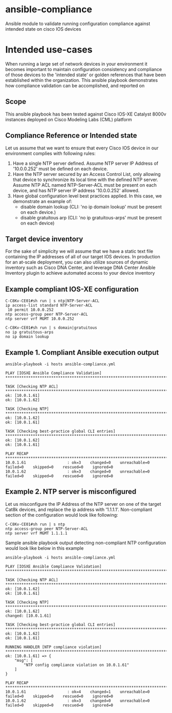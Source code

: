 # ansible-compliance
 Ansible module to validate running configuration compliance against intended state on cisco IOS devices

# Intended use-cases
 When running a large set of network devices in your environment it becomes important to maintain configuration consistency and compliance of those devices to the 'intended state' or golden references that have been established within the organization. 
 This ansible playbook demonstrates how compliance validation can be accomplished, and reported on

## Scope
 This ansible playbook has been tested against Cisco IOS-XE Catalyst 8000v instances deployed on Cisco Modeling Labs (CML) platform

## Compliance Reference or Intended state
 Let us assume that we want to ensure that every Cisco IOS device in our environment complies with following rules:
 1. Have a single NTP server defined. Assume NTP server IP Address of '10.0.0.252' must be defined on each device.
 2. Have the NTP server secured by an Access Control List, only allowing that device to synchronize its local time with the defined NTP server. Assume NTP ACL named NTP-Server-ACL must be present on each device, and has NTP server IP address '10.0.0.252' allowed.
 3. Have global configuration level best practices applied. In this case, we demonstrate an example of:
    - disable domain lookup (CLI: 'no ip domain lookup' must be present on each device.)
    - disable gratuitous arp (CLI: 'no ip gratuitous-arps' must be present on each device)

## Target device inventory
 For the sake of simplicity we will assume that we have a static text file containing the IP addresses of all of our target IOS devices. In production for an at-scale deployment, you can also utilize sources of dynamic inventory such as Cisco DNA Center, and leverage DNA Center Ansible Inventory plugin to achieve automated access to your device inventory
 
## Example compliant IOS-XE configuration
```vtl
C-C8Kv-CE01#sh run | s ntp|NTP-Server-ACL
ip access-list standard NTP-Server-ACL
 10 permit 10.0.0.252
ntp access-group peer NTP-Server-ACL
ntp server vrf MGMT 10.0.0.252
```
```vtl
C-C8Kv-CE01#sh run | s domain|gratuitous
no ip gratuitous-arps
no ip domain lookup
```
## Example 1. Compliant Ansible execution output

```vtl
ansible-playbook -i hosts ansible-compliance.yml

PLAY [IOSXE Ansible Compliance Validation] ****************************************************************************************************************************************************************************

TASK [Checking NTP ACL] ***********************************************************************************************************************************************************************************************
ok: [10.0.1.61]
ok: [10.0.1.62]

TASK [Checking NTP] ***************************************************************************************************************************************************************************************************
ok: [10.0.1.62]
ok: [10.0.1.61]

TASK [Checking best-practice global CLI entries] **********************************************************************************************************************************************************************
ok: [10.0.1.62]
ok: [10.0.1.61]

PLAY RECAP ************************************************************************************************************************************************************************************************************
10.0.1.61                  : ok=3    changed=0    unreachable=0    failed=0    skipped=0    rescued=0    ignored=0   
10.0.1.62                  : ok=3    changed=0    unreachable=0    failed=0    skipped=0    rescued=0    ignored=0  
```
## Example 2. NTP server is misconfigured
 Let us misconfigure the IP Address of the NTP server on one of the target Cat8k devices, and replace the ip address with '1.1.1.1'. 
 Non-compliant section of the configuration would look like following:

```vtl
C-C8Kv-CE01#sh run | s ntp
ntp access-group peer NTP-Server-ACL
ntp server vrf MGMT 1.1.1.1
```

Sample ansible playbook output detecting non-compliant NTP configuration would look like below in this example

```vtl
ansible-playbook -i hosts ansible-compliance.yml

PLAY [IOSXE Ansible Compliance Validation] ****************************************************************************************************************************************************************************

TASK [Checking NTP ACL] ***********************************************************************************************************************************************************************************************
ok: [10.0.1.62]
ok: [10.0.1.61]

TASK [Checking NTP] ***************************************************************************************************************************************************************************************************
ok: [10.0.1.62]
changed: [10.0.1.61]

TASK [Checking best-practice global CLI entries] **********************************************************************************************************************************************************************
ok: [10.0.1.62]
ok: [10.0.1.61]

RUNNING HANDLER [NTP compliance violation] ****************************************************************************************************************************************************************************
ok: [10.0.1.61] => {
    "msg": [
        "NTP config compliance violation on 10.0.1.61"
    ]
}

PLAY RECAP ************************************************************************************************************************************************************************************************************
10.0.1.61                  : ok=4    changed=1    unreachable=0    failed=0    skipped=0    rescued=0    ignored=0   
10.0.1.62                  : ok=3    changed=0    unreachable=0    failed=0    skipped=0    rescued=0    ignored=0   
```
